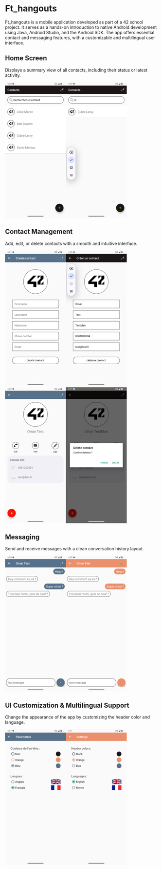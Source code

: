 # Ft_hangouts
Ft_hangouts is a mobile application developed as part of a 42 school project.
It serves as a hands-on introduction to native Android development using Java, Android Studio, and the Android SDK. 
The app offers essential contact and messaging features, with a customizable and multilingual user interface.

## Home Screen

Displays a summary view of all contacts, including their status or latest activity.

<img src="./screenshots/Home.png" alt="Home" width="200px"/><img src="./screenshots/home_search.png" alt="Home search" width="200px"/>

## Contact Management

Add, edit, or delete contacts with a smooth and intuitive interface.

<img src="./screenshots/create_contact_empty.png" alt="Add contact" width="200px"/><img src="./screenshots/create_contact.png" alt="contact creation" width="200px"/><img src="./screenshots/contact_info.png" alt="contact creation" width="200px"/><img src="./screenshots/deletion.png" alt="contact deletion" width="200px"/>

## Messaging

Send and receive messages with a clean conversation history layout.

<img src="./screenshots/conversation.png" alt="conversation" width="200px"/><img src="./screenshots/conversation_2.png" alt="conversation" width="200px"/>

## UI Customization & Multilingual Support

Change the appearance of the app by customizing the header color and language.

<img src="./screenshots/settings.png" alt="conversation" width="200px"/><img src="./screenshots/settings_2.png" alt="conversation" width="200px"/>
